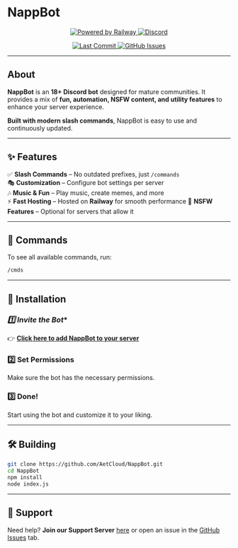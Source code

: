 # NappBot

<p align="center">
  <a href="https://railway.app">
    <img src="https://img.shields.io/badge/Powered%20by-Railway-%235C4EE5?style=for-the-badge&logo=railway" alt="Powered by Railway">
  </a>
  <a href="https://discord.gg/7xFAdhG7Tx">
    <img src="https://img.shields.io/discord/750951332378050560?color=5865F2&logo=discord&logoColor=white&style=for-the-badge" alt="Discord">
  </a>
</p>

<p align="center">
  <a href="https://github.com/AetCloud/NappBot/commits/main">
    <img src="https://img.shields.io/github/last-commit/AetCloud/NappBot?style=flat&color=brightgreen" alt="Last Commit">
  </a>
  <a href="https://github.com/AetCloud/NappBot/issues">
    <img src="https://img.shields.io/github/issues/AetCloud/NappBot?color=yellow" alt="GitHub Issues">
  </a>
</p>

---

## About  

**NappBot** is an **18+ Discord bot** designed for mature communities. It provides a mix of **fun, automation, NSFW content, and utility features** to enhance your server experience.  

**Built with modern slash commands**, NappBot is easy to use and continuously updated.

---

## ✨ Features  

✅ **Slash Commands** – No outdated prefixes, just `/commands`  
🎭 **Customization** – Configure bot settings per server  
🎶 **Music & Fun** – Play music, create memes, and more  
⚡ **Fast Hosting** – Hosted on **Railway** for smooth performance
🔞 **NSFW Features** – Optional for servers that allow it 

---

## 📜 Commands  

To see all available commands, run:  

```sh
/cmds
```

---

## 🚀 Installation

### *1️⃣ Invite the Bot**  
👉 **[Click here to add NappBot to your server](https://discord.com/oauth2/authorize?client_id=765387268557897799)**  

### **2️⃣ Set Permissions**  
Make sure the bot has the necessary permissions.

### **3️⃣ Done!**  
Start using the bot and customize it to your liking.

---

## 🛠 Building

```sh
git clone https://github.com/AetCloud/NappBot.git
cd NappBot
npm install
node index.js
```

---

## 📢 Support

Need help? **Join our Support Server** [here](#) or open an issue in the [GitHub Issues](https://github.com/AetCloud/NappBot/issues) tab.  
